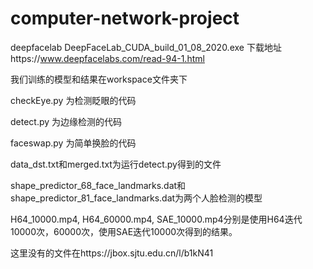 # computer-network-project
deepfacelab DeepFaceLab_CUDA_build_01_08_2020.exe
下载地址https://www.deepfacelabs.com/read-94-1.html

我们训练的模型和结果在workspace文件夹下

checkEye.py 为检测眨眼的代码

detect.py 为边缘检测的代码

faceswap.py 为简单换脸的代码

data_dst.txt和merged.txt为运行detect.py得到的文件

shape_predictor_68_face_landmarks.dat和shape_predictor_81_face_landmarks.dat为两个人脸检测的模型

H64_10000.mp4, H64_60000.mp4, SAE_10000.mp4分别是使用H64迭代10000次，60000次，使用SAE迭代10000次得到的结果。

这里没有的文件在https://jbox.sjtu.edu.cn/l/b1kN41
